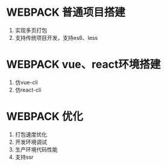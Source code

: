 # WEBPACK 普通项目搭建
1. 实现多页打包
2. 支持传统项目开发，支持es6、less

# WEBPACK vue、react环境搭建
1. 仿vue-cli 
2. 仿react-cli

# WEBPACK 优化
1. 打包速度优化
2. 开发环境调试
3. 生产环境代码性能
4. 支持ssr